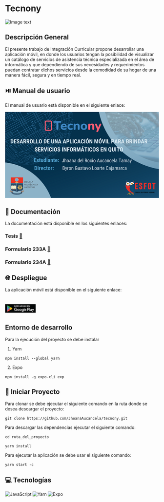 # Tecnony

![Image text](https://res.cloudinary.com/dlzylh5f6/image/upload/v1675559741/logo/Group_135_ixamwq.png)

## Descripción General
El presente trabajo de Integración Curricular propone desarrollar una aplicación móvil, en donde los usuarios tengan la posibilidad de visualizar un catálogo de servicios de asistencia técnica especializada en el área de informática y que dependiendo de sus necesidades y requerimientos puedan contratar dichos servicios desde la comodidad de su hogar de una manera fácil, segura y en tiempo real.

## ⏯️ Manual de usuario

El manual de usuario está disponible en el siguiente enlace:

[![Video](https://github.com/JhoanaAucancela/img/blob/main/banner.png)](https://youtu.be/HFS2TcoJXvg)

## 📄 Documentación

La documentación está disponible en los siguientes enlaces:

  ### Tesis    [📑](https://github.com/JhoanaAucancela/tecnony/blob/Documentos/Tesis-Jhoana.pdf)
  ### Formulario 233A    [📑](https://github.com/JhoanaAucancela/tecnony/blob/Documentos/F_AA_233A.pdf)
  ### Formulario 234A    [📑](https://github.com/JhoanaAucancela/tecnony/blob/Documentos/F_AA_234A.pdf)

## 🌐 Despliegue

La aplicación móvil está disponible en el siguiente enlace:
# [![Video](https://github.com/JhoanaAucancela/img/blob/main/es-419_badge_web_generic.png)](https://play.google.com/store/apps/details?id=com.tecnony)

## Entorno de desarrollo
Para la ejecución del proyecto se debe instalar

1. Yarn
```
npm install --global yarn
```
2. Expo
```
npm install -g expo-cli exp
```

## 📲 Iniciar Proyecto

Para clonar se debe ejecutar el siguiente comando en la ruta donde se desea descargar el proyecto:
```
git clone https://github.com/JhoanaAucancela/tecnony.git
```
Para descargar las dependencias ejecutar el siguiente comando:
```
cd ruta_del_proyecto
```
```
yarn install
```
Para ejecutar la aplicación se debe usar el siguiente comando:
```
yarn start -c
```

## 💻 Tecnologías
![JavaScript](https://img.shields.io/badge/javascript-%23323330.svg?style=for-the-badge&logo=javascript&logoColor=%23F7DF1E) ![Yarn](https://img.shields.io/badge/yarn-%232C8EBB.svg?style=for-the-badge&logo=yarn&logoColor=white) ![Expo](https://img.shields.io/badge/expo-1C1E24?style=for-the-badge&logo=expo&logoColor=#D04A37)
